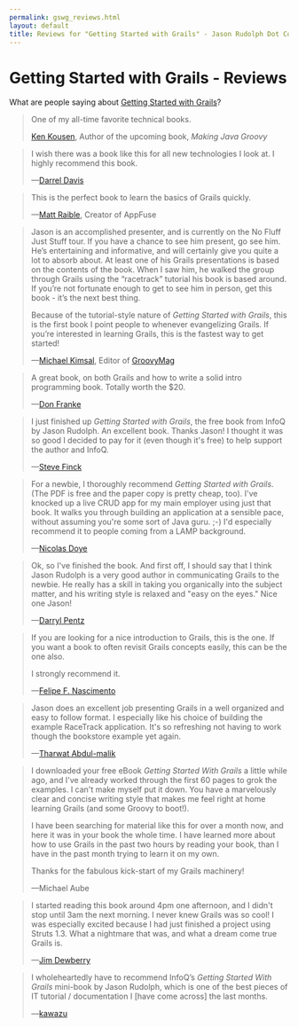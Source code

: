 ```yaml
---
permalink: gswg_reviews.html
layout: default
title: Reviews for "Getting Started with Grails" - Jason Rudolph Dot Com
---
```

# Getting Started with Grails - Reviews

What are people saying about [Getting Started with Grails](http://www.infoq.com/minibooks/grails)?

<blockquote>
  <p>One of my all-time favorite technical books.</p>  
  <p class="attribution">
    <a href="http://kousenit.wordpress.com/2007/12/10/looking-forward-to-2g-x/" title="Ken Kousen on &apos;Getting Started with Grails&apos;">Ken Kousen</a>, Author of the upcoming book, <em>Making Java Groovy</em>
  </p>
</blockquote>

<blockquote>
  <p>I wish there was a book like this for all new technologies I look at. I highly recommend this book.</p>
  <p class='attribution'>&#8212;<a href='http://www.amazon.com/review/R181WONJM6AWQQ/ref=cm_cr_rdp_perm' title='Darrel Davis on &apos;Getting Started with Grails&apos;'>Darrel Davis</a></p>
</blockquote>

<blockquote>
  <p>This is the perfect book to learn the basics of Grails quickly.</p>
  <p class='attribution'>&#8212;<a href='http://raibledesigns.com/rd/entry/book_reviews_getting_started_with' title='Matt Raible on &apos;Getting Started with Grails&apos;'>Matt Raible</a>, Creator of AppFuse</p>
</blockquote>

<blockquote>
  <p>Jason is an accomplished presenter, and is currently on the No Fluff Just Stuff tour. If you have a chance to see him present, go see him. He’s entertaining and informative, and will certainly give you quite a lot to absorb about. At least one of his Grails presentations is based on the contents of the book. When I saw him, he walked the group through Grails using the &#8220;racetrack&#8221; tutorial his book is based around. If you’re not fortunate enough to get to see him in person, get this book - it’s the next best thing.</p>
  <p>Because of the tutorial-style nature of <em>Getting Started with Grails</em>, this is the first book I point people to whenever evangelizing Grails. If you’re interested in learning Grails, this is the fastest way to get started!</p>
  <p class='attribution'>&#8212;<a href='http://michaelkimsal.com/blog/grails-book-review/' title='Michael Kimsal on &apos;Getting Started with Grails&apos;'>Michael Kimsal</a>, Editor of <a href='http://groovymag.com/'>GroovyMag</a></p>
</blockquote>

<blockquote>
  <p>A great book, on both Grails and how to write a solid intro programming book. Totally worth the $20.</p>
  <p class='attribution'>&#8212;<a href='http://donfranke.blogspot.com/2007/03/more-grails.html' title='Don Franke on &apos;Getting Started with Grails&apos;'>Don Franke</a></p>
</blockquote>

<blockquote>
  <p>I just finished up <em>Getting Started with Grails</em>, the free book from InfoQ by Jason Rudolph. An excellent book. Thanks Jason! I thought it was so good I decided to pay for it (even though it's free) to help support the author and InfoQ.</p>
  <p class='attribution'>&#8212;<a href='http://stevefinck.blogspot.com/2009/01/groovy.html' title='Steve Finck on &apos;Getting Started with Grails&apos;'>Steve Finck</a></p>
</blockquote>

<blockquote>
  <p>For a newbie, I thoroughly recommend <em>Getting Started with Grails</em>. (The PDF is free and the paper copy is pretty cheap, too). I've knocked up a live CRUD app for my main employer using just that book. It walks you through building an application at a sensible pace, without assuming you're some sort of Java guru. ;-) I'd especially recommend it to people coming from a LAMP background.</p>
  <p class='attribution'>&#8212;<a href='http://markmail.org/message/savfa4dvzg63eycy' title='Nicolas Doye on &apos;Getting Started with Grails&apos;'>Nicolas Doye</a></p>
</blockquote>

<blockquote>
  <p>Ok, so I've finished the book. And first off, I should say that I think Jason Rudolph is a very good author in communicating Grails to the newbie. He really has a skill in taking you organically into the subject matter, and his writing style is relaxed and "easy on the eyes." Nice one Jason!</p>
  <p class='attribution'>&#8212;<a href='http://splab.blogspot.com/2007/02/end-of-tunnel.html' title='Darryl Pentz on &apos;Getting Started with Grails&apos;'>Darryl Pentz</a></p>
</blockquote>

<blockquote>
  <p>If you are looking for a nice introduction to Grails, this is the one. If you want a book to often revisit Grails concepts easily, this can be the one also.</p>
  <p>I strongly recommend it.</p>
  <p class='attribution'>&#8212;<a href='http://www.amazon.com/review/R3RSYDDFQFZO5C/ref=cm_cr_rdp_perm' title='Felipe F. Nascimento on &apos;Getting Started with Grails&apos;'>Felipe F. Nascimento</a></p>
</blockquote>

<blockquote>
  <p>Jason does an excellent job presenting Grails in a well organized and easy to follow format. I especially like his choice of building the example RaceTrack application. It's so refreshing not having to work though the bookstore example yet again.</p>
  <p class='attribution'>&#8212;<a href='http://www.amazon.com/review/R2UQW4JM5YYKGE/ref=cm_cr_rdp_perm' title='Tharwat Abdul-malik on &apos;Getting Started with Grails&apos;'>Tharwat Abdul-malik</a></p>
</blockquote>

<blockquote>
  <p>I downloaded your free eBook <em>Getting Started With Grails</em> a little while ago, and I've already worked through the first 60 pages to grok the examples. I can't make myself put it down. You have a marvelously clear and concise writing style that makes me feel right at home learning Grails (and some Groovy to boot!).</p>
  <p>I have been searching for material like this for over a month now, and here it was in your book the whole time. I have learned more about how to use Grails in the past two hours by reading your book, than I have in the past month trying to learn it on my own.</p>
  <p>Thanks for the fabulous kick-start of my Grails machinery!</p>
  <p class='attribution'>&#8212;Michael Aube</p>
</blockquote>

<blockquote>
  <p>I started reading this book around 4pm one afternoon, and I didn't stop until 3am the next morning. I never knew Grails was so cool! I was especially excited because I had just finished a project using Struts 1.3. What a nightmare that was, and what a dream come true Grails is.</p>
  <p class='attribution'>&#8212;<a href='http://www.amazon.com/review/R32YS4BLOI5P2E/ref=cm_cr_rdp_perm' title='Jim Dewberry on &apos;Getting Started with Grails&apos;'>Jim Dewberry</a></p>
</blockquote>

<blockquote>
  <p>I wholeheartedly have to recommend InfoQ’s <em>Getting Started With Grails</em> mini-book by Jason Rudolph, which is one of the best pieces of IT tutorial / documentation I [have come across] the last months.</p>
  <p class='attribution'>&#8212;<a href='http://dm.zimmer428.net/index.php/archives/272' title='kawazu on &apos;Getting Started with Grails&apos;'>kawazu</a></p>
</blockquote>
